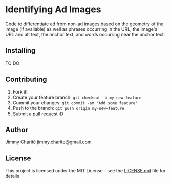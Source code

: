 # Identifying Ad Images
Code to differentiate ad from non-ad images based on the geometry of the image (if available) as well as phrases occurring in the URL, the image's URL and alt text, the anchor text, and words occurring near the anchor text.

## Installing

TO DO

## Contributing

1. Fork it!
2. Create your feature branch: `git checkout -b my-new-feature`
3. Commit your changes: `git commit -am 'Add some feature'`
4. Push to the branch: `git push origin my-new-feature`
5. Submit a pull request :D

## Author

[Jimmy Charité](https://github.com/jcharit1)
jimmy.charite@gmail.com

## License

This project is licensed under the MIT License - see the [LICENSE.md](https://github.com/jcharit1/Identifying-Ad-Images/blob/master/License.md) file for details
